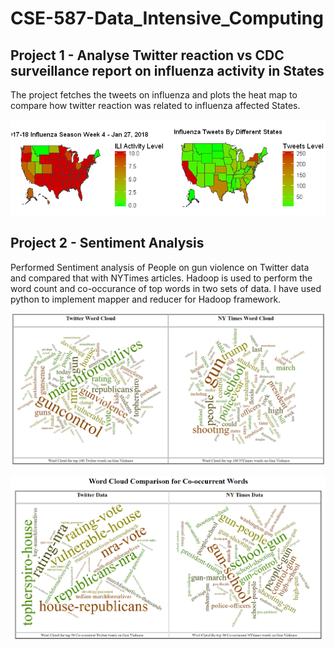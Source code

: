 # CSE-587-Data_Intensive_Computing

## Project 1 - Analyse Twitter reaction vs CDC surveillance report on influenza activity in States
The project fetches the tweets on influenza and plots the heat map to compare how twitter reaction was related to influenza affected States.

![HeatMap](Project1-Twitter_vs_CDC_Influenza_Analysis/pics/twt_vs_cdc.PNG)

##

## Project 2 - Sentiment Analysis
Performed Sentiment analysis of People on gun violence on Twitter data and compared that with NYTimes articles. Hadoop is used to perform the word count and co-occurance of top words in two sets of data. I have used python to implement mapper and reducer for Hadoop framework.

![Comparison1](Project2-SentimentAnalysis/SentimentAnalysis/images/comparison1.PNG)

![Comparison2](Project2-SentimentAnalysis/SentimentAnalysis/images/comparison2.PNG)
